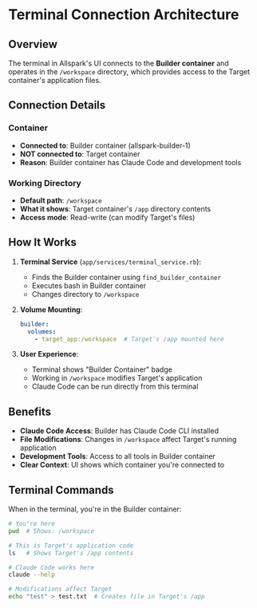 # Terminal Connection Architecture

## Overview

The terminal in Allspark's UI connects to the **Builder container** and operates in the `/workspace` directory, which provides access to the Target container's application files.

## Connection Details

### Container
- **Connected to**: Builder container (allspark-builder-1)
- **NOT connected to**: Target container
- **Reason**: Builder container has Claude Code and development tools

### Working Directory
- **Default path**: `/workspace`
- **What it shows**: Target container's `/app` directory contents
- **Access mode**: Read-write (can modify Target's files)

## How It Works

1. **Terminal Service** (`app/services/terminal_service.rb`):
   - Finds the Builder container using `find_builder_container`
   - Executes bash in Builder container
   - Changes directory to `/workspace`

2. **Volume Mounting**:
   ```yaml
   builder:
     volumes:
       - target_app:/workspace  # Target's /app mounted here
   ```

3. **User Experience**:
   - Terminal shows "Builder Container" badge
   - Working in `/workspace` modifies Target's application
   - Claude Code can be run directly from this terminal

## Benefits

- **Claude Code Access**: Builder has Claude Code CLI installed
- **File Modifications**: Changes in `/workspace` affect Target's running application
- **Development Tools**: Access to all tools in Builder container
- **Clear Context**: UI shows which container you're connected to

## Terminal Commands

When in the terminal, you're in the Builder container:
```bash
# You're here
pwd  # Shows: /workspace

# This is Target's application code
ls   # Shows Target's /app contents

# Claude Code works here
claude --help

# Modifications affect Target
echo "test" > test.txt  # Creates file in Target's /app
```